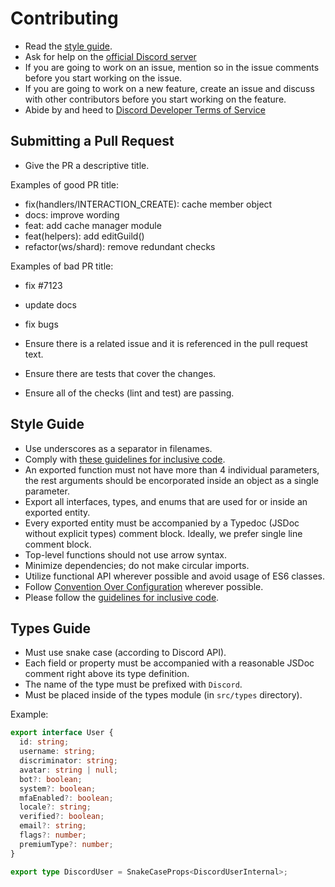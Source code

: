 # Contributing

- Read the [style guide](#style-guide).
- Ask for help on the [official Discord server](https:)
- If you are going to work on an issue, mention so in the issue comments before
  you start working on the issue.
- If you are going to work on a new feature, create an issue and discuss with
  other contributors before you start working on the feature.
- Abide by and heed to
  [Discord Developer Terms of Service](https://discord.com/developers/docs/legal)

## Submitting a Pull Request

- Give the PR a descriptive title.

Examples of good PR title:

- fix(handlers/INTERACTION_CREATE): cache member object
- docs: improve wording
- feat: add cache manager module
- feat(helpers): add editGuild()
- refactor(ws/shard): remove redundant checks

Examples of bad PR title:

- fix #7123
- update docs
- fix bugs

- Ensure there is a related issue and it is referenced in the pull request text.
- Ensure there are tests that cover the changes.
- Ensure all of the checks (lint and test) are passing.

## Style Guide

- Use underscores as a separator in filenames.
- Comply with
  [these guidelines for inclusive code](https://chromium.googlesource.com/chromium/src/+/master/styleguide/inclusive_code.md).
- An exported function must not have more than 4 individual parameters, the rest
  arguments should be encorporated inside an object as a single parameter.
- Export all interfaces, types, and enums that are used for or inside an
  exported entity.
- Every exported entity must be accompanied by a Typedoc (JSDoc without explicit
  types) comment block. Ideally, we prefer single line comment block.
- Top-level functions should not use arrow syntax.
- Minimize dependencies; do not make circular imports.
- Utilize functional API wherever possible and avoid usage of ES6 classes.
- Follow
  [Convention Over Configuration](https://en.wikipedia.org/wiki/Convention_over_configuration)
  wherever possible.
- Please follow the
  [guidelines for inclusive code](https://chromium.googlesource.com/chromium/src/+/master/styleguide/inclusive_code.md).

## Types Guide

- Must use snake case (according to Discord API).
- Each field or property must be accompanied with a reasonable JSDoc comment right above its type definition.
- The name of the type must be prefixed with `Discord`.
- Must be placed inside of the types module (in `src/types` directory).

Example:

```ts
export interface User {
  id: string;
  username: string;
  discriminator: string;
  avatar: string | null;
  bot?: boolean;
  system?: boolean;
  mfaEnabled?: boolean;
  locale?: string;
  verified?: boolean;
  email?: string;
  flags?: number;
  premiumType?: number;
}

export type DiscordUser = SnakeCaseProps<DiscordUserInternal>;
```
